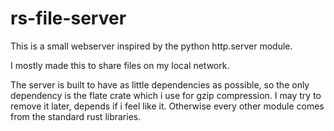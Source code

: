 # rs-file-server

This is a small webserver inspired by the python http.server module.

I mostly made this to share files on my local network.

The server is built to have as little dependencies as possible, so the only dependency is the flate crate which i use for gzip compression.
I may try to remove it later, depends if i feel like it.
Otherwise every other module comes from the standard rust libraries.
